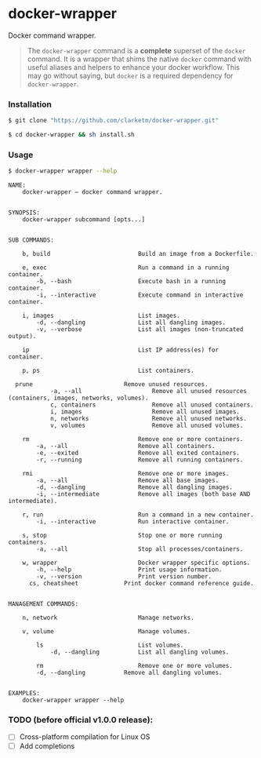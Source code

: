 # docker-wrapper
Docker command wrapper.

> The `docker-wrapper` command is a **complete** superset of the `docker` command. It is a wrapper that shims the native `docker` command with useful aliases and helpers to enhance your docker workflow. This may go without saying, but `docker` is a required dependency for `docker-wrapper`.

### Installation
```bash
$ git clone "https://github.com/clarketm/docker-wrapper.git"

$ cd docker-wrapper && sh install.sh
```

### Usage
```bash
$ docker-wrapper wrapper --help
```

```text
NAME:
	docker-wrapper – docker command wrapper.


SYNOPSIS:
	docker-wrapper subcommand [opts...]


SUB COMMANDS:

	b, build                    	 Build an image from a Dockerfile.

	e, exec                     	 Run a command in a running container.
	    -b, --bash              	 Execute bash in a running container.
	    -i, --interactive       	 Execute command in interactive container.

	i, images                   	 List images.
	    -d, --dangling          	 List all dangling images.
	    -v, --verbose           	 List all images (non-truncated output).

	ip                          	 List IP address(es) for container.

	p, ps                       	 List containers.

  prune                       	 Remove unused resources.
			-a, --all               	 Remove all unused resources (containers, images, networks, volumes).
			c, containers           	 Remove all unused containers.
			i, images               	 Remove all unused images.
			n, networks             	 Remove all unused networks.
			v, volumes              	 Remove all unused volumes.

	rm                          	 Remove one or more containers.
	    -a, --all               	 Remove all containers.
	    -e, --exited            	 Remove all exited containers.
	    -r, --running           	 Remove all running containers.

	rmi                         	 Remove one or more images.
	    -a, --all               	 Remove all base images.
	    -d, --dangling          	 Remove all dangling images.
	    -i, --intermediate      	 Remove all images (both base AND intermediate).

	r, run                      	 Run a command in a new container.
	    -i, --interactive       	 Run interactive container.

	s, stop                     	 Stop one or more running containers.
	    -a, --all               	 Stop all processes/containers.

	w, wrapper                  	 Docker wrapper specific options.
	    -h, --help              	 Print usage information.
	    -v, --version           	 Print version number.
      cs, cheatsheet          	 Print docker command reference guide.


MANAGEMENT COMMANDS:

	n, network                  	 Manage networks.

	v, volume                   	 Manage volumes.

	    ls                      	 List volumes.
	        -d, --dangling        	 List all dangling volumes.

	    rm                      	 Remove one or more volumes.
		-d, --dangling        	 Remove all dangling volumes.


EXAMPLES:
	docker-wrapper wrapper --help

```

### TODO (before official v1.0.0 release):
- [ ] Cross-platform compilation for Linux OS
- [ ] Add completions
